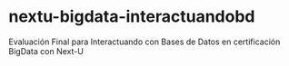# nextu-bigdata-interactuandobd
Evaluación Final para Interactuando con Bases de Datos en certificación BigData con Next-U
